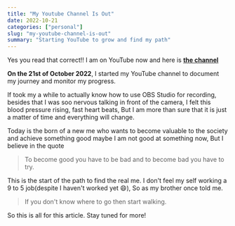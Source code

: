 ```yaml
---
title: "My Youtube Channel Is Out"
date: 2022-10-21
categories: ["personal"]
slug: "my-youtube-channel-is-out"
summary: "Starting YouTube to grow and find my path"
---
```


Yes you read that correct!! I am on YouTube now and here is **[the channel](https://www.youtube.com/@escalopa)**

**On the 21st of October 2022**, I started my YouTube channel to document my journey and monitor my progress.

If took my a while to actually know how to use OBS Studio for recording, besides that I was soo nervous talking in front of the camera, 
I felt this blood pressure rising, fast heart beats, But I am more than sure that it is just a matter of time and everything will change.

Today is the born of a new me who wants to become valuable to the society and achieve something good maybe I am not good at something now, But I believe in the quote

> To become good you have to be bad and to become bad you have to try.

This is the start of the path to find the real me. I don't feel my self working a 9 to 5 job(despite I haven't worked yet 😄), So as my brother once told me. 

> If you don't know where to go then start walking.

So this is all for this article. Stay tuned for more!
